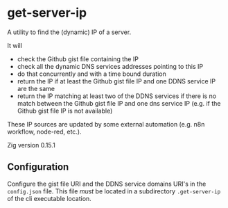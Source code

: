 # get-server-ip

A utility to find the (dynamic) IP of a server.

It will

- check the Github gist file containing the IP
- check all the dynamic DNS services addresses pointing to this IP
- do that concurrently and with a time bound duration
- return the IP if at least the Github gist file IP and one DDNS service IP are the same
- return the IP matching at least two of the DDNS services if there is no match between the Github gist file IP and one dns service IP (e.g. if the Github gist file IP is not available)

These IP sources are updated by some external automation (e.g. n8n workflow, node-red, etc.).

Zig version 0.15.1

## Configuration

Configure the gist file URI and the DDNS service domains URI's in the `config.json` file. 
This file *must* be located in a subdirectory `.get-server-ip` of the cli executable location.